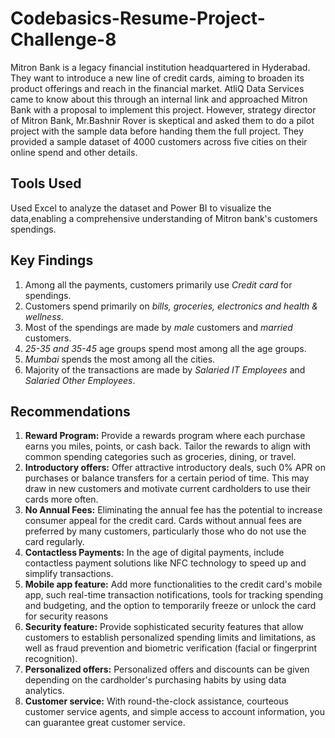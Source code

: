 # Codebasics-Resume-Project-Challenge-8
Mitron Bank is a legacy financial institution headquartered in Hyderabad. They want to introduce a new line of credit cards, aiming to broaden its product offerings and reach in the financial market. AtliQ Data Services came to know about this through an internal link and approached Mitron Bank with a proposal to implement this project. However, strategy director of Mitron Bank, Mr.Bashnir Rover is skeptical and asked them to do a pilot project with the sample data before handing them the full project. They provided a sample dataset of 4000 customers across five cities on their online spend and other details.

## Tools Used
Used Excel to analyze the dataset and Power BI to visualize the data,enabling a comprehensive understanding of Mitron bank's customers spendings.

## Key Findings
1. Among all the payments, customers primarily use _Credit card_ for spendings.
2. Customers spend primarily on _bills, groceries, electronics and health & wellness_.
3. Most of the spendings are made by _male_ customers and _married_ customers.
4. _25-35 _and_ 35-45_ age groups spend most among all the age groups.
5. _Mumbai_ spends the most among all the cities. 
6. Majority of the transactions are made by _Salaried IT Employees_ and _Salaried Other Employees_.

## Recommendations
1. **Reward Program:** Provide a rewards program where each purchase earns you miles, points, or cash back. Tailor the rewards to align with common spending categories such as groceries, dining, or travel.
2. **Introductory offers:** Offer attractive introductory deals, such 0% APR on purchases or balance transfers for a certain period of time. This may draw in new customers and motivate current cardholders to use their cards more often.
3. **No Annual Fees:** Eliminating the annual fee has the potential to increase consumer appeal for the credit card. Cards without annual fees are preferred by many customers, particularly those who do not use the card regularly.
4. **Contactless Payments:** In the age of digital payments, include contactless payment solutions like NFC technology to speed up and simplify transactions.
5. **Mobile app feature:** Add more functionalities to the credit card's mobile app, such real-time transaction notifications, tools for tracking spending and budgeting, and the option to temporarily freeze or unlock the card for security reasons
6. **Security feature:** Provide sophisticated security features that allow customers to establish personalized spending limits and limitations, as well as fraud prevention and biometric verification (facial or fingerprint recognition).
7. **Personalized offers:** Personalized offers and discounts can be given depending on the cardholder's purchasing habits by using data analytics.
8. **Customer service:** With round-the-clock assistance, courteous customer service agents, and simple access to account information, you can guarantee great customer service.

